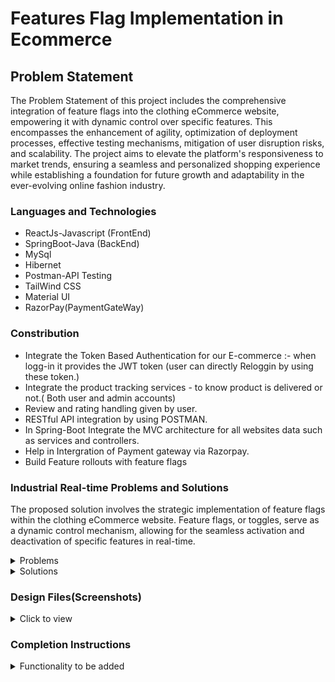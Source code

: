﻿# Features Flag Implementation in Ecommerce

## Problem Statement

The Problem Statement of this project includes the comprehensive integration of feature flags into the clothing eCommerce website, empowering it with dynamic control over specific features. This encompasses the enhancement of agility, optimization of deployment processes, effective testing mechanisms, mitigation of user disruption risks, and scalability. The project aims to elevate the platform's responsiveness to market trends, ensuring a seamless and personalized shopping experience while establishing a foundation for future growth and adaptability in the ever-evolving online fashion industry.

### Languages and Technologies
- ReactJs-Javascript (FrontEnd)
- SpringBoot-Java (BackEnd)
- MySql
- Hibernet
- Postman-API Testing
- TailWind CSS
- Material UI
- RazorPay(PaymentGateWay)

### Constribution
- Integrate the Token Based Authentication for our E-commerce :- when logg-in it provides the JWT token (user can directly Reloggin by using these token.)
- Integrate the product tracking services - to know product is delivered or not.( Both user and admin accounts)
- Review and rating handling given by user.
- RESTful API integration by using POSTMAN.
- In Spring-Boot Integrate the MVC architecture for all websites data such as services and controllers.
- Help in Intergration of Payment gateway via Razorpay.
- Build Feature rollouts with feature flags

### Industrial Real-time Problems and Solutions
 The proposed solution involves the strategic implementation of feature flags within the clothing eCommerce website. Feature flags, or toggles, serve as a dynamic control mechanism, allowing for the seamless activation and deactivation of specific features in real-time.
<details>
<summary>Problems</summary>
  
- **Risky Feature Releases:** New features can introduce bugs or unintended consequences, impacting user experience and potentially leading to revenue loss.
- **Limited Experimentation:** Evaluating the effectiveness of new features or design changes can be difficult without the ability to conduct controlled experiments and gather data.
- **Risk of User Disruption:** Making changes to a live eCommerce website can introduce the risk of user disruption or dissatisfaction. Without a feature flagging system, implementing new features or updates becomes a high-stakes endeavor..
- **Inefficient Development Processes:** Managing multiple feature branches and release schedules can introduce complexity and overhead, reducing developer productivity.
</details>

<details>
<summary>Solutions</summary>
 This solution addresses the identified challenges by:
 praik bagade
  
- **Enhancing Agility:** Introducing feature flags in both frontend and backend to enable rapid adjustments to the website's functionalities, ensuring quick adaptation to changing market trends and consumer preferences.
- **Optimizing Deployment Processes:** Facilitating efficient and controlled feature rollouts, minimizing downtime and complexities associated with traditional deployment methods.
- **Enabling Effective Testing:** Providing a framework for comprehensive A/B testing and phased feature releases, allowing for data-driven decision-making and optimal user experience refinement.
- **Mitigating User Disruption:** Minimizing the risk of user disruption by allowing features to be activated or deactivated seamlessly, ensuring a smooth and reliable user experience during updates.
- **Promoting Scalability:** Introducing a scalable feature management system to accommodate the growth of the eCommerce platform and efficiently manage new features as the website expands.

</details>

### Design Files(Screenshots)
<details>
<summary>Click to view</summary>

-  **Admin Page** ![Admin Page](https://github.com/PRATIKBAGADE1/Features-Flag-In-Ecommerce/blob/main/assets/admin.png)
- **Order Treaking**  ![Order Treaking](https://github.com/PRATIKBAGADE1/Features-Flag-In-Ecommerce/blob/main/assets/order_treaking.png)
- **Customer Order List** ![](https://github.com/PRATIKBAGADE1/Features-Flag-In-Ecommerce/blob/main/assets/productlist.png)
- **Product Page** ![](https://github.com/PRATIKBAGADE1/Features-Flag-In-Ecommerce/blob/main/assets/product_page.png)
- **Add Product** ![](https://github.com/PRATIKBAGADE1/Features-Flag-In-Ecommerce/blob/main/assets/add_product.png)


</details>

### Completion Instructions

<details>
<summary>Functionality to be added</summary>






> ### _Things to Keep in Mind_
> - Developed by :-
>  - - **Pratik Bagade**
> - - **Yash Deshmukh**
>  - - **Dipak Chahakar**
> - Last Year Computer Engineering Project
> - From :- Government College Of Engineering Jalgaon.
> - 
> - So lets buy our products guys and make a payment for my efforts.
> - Good by...!!!!

